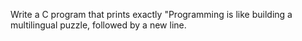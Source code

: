 Write a C program that prints exactly "Programming is like building a multilingual puzzle, followed by a new line.
